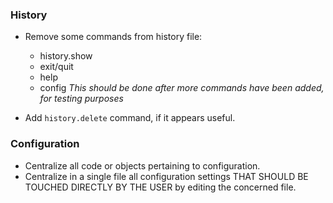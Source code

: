 ### History 
* Remove some commands from history file:
    * history.show
    * exit/quit
    * help
    * config
_This should be done after more commands have been added, for testing purposes_

* Add `history.delete` command, if it appears useful.

### Configuration
* Centralize all code or objects pertaining to configuration.
* Centralize in a single file all configuration settings THAT SHOULD BE TOUCHED DIRECTLY 
  BY THE USER by editing the concerned file.
